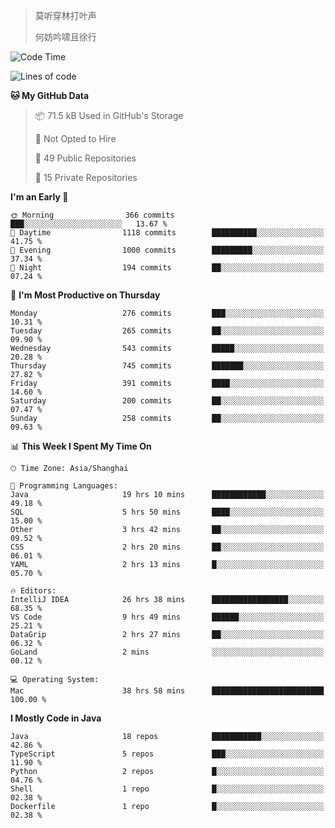 > 莫听穿林打叶声
> 
> 何妨吟啸且徐行

<!-- ![Github Stats](https://github-readme-stats.vercel.app/api?username=catch6&count_private=true&show_icons=true&theme=gruvbox) -->

<!-- ![Top Langs](https://github-readme-stats.vercel.app/api/top-langs/?username=catch6&layout=compact) -->

<!--START_SECTION:waka-->
![Code Time](http://img.shields.io/badge/Code%20Time-1%2C898%20hrs%2022%20mins-blue)

![Lines of code](https://img.shields.io/badge/From%20Hello%20World%20I%27ve%20Written-9.4%20million%20lines%20of%20code-blue)

**🐱 My GitHub Data** 

> 📦 71.5 kB Used in GitHub's Storage 
 > 
> 🚫 Not Opted to Hire
 > 
> 📜 49 Public Repositories 
 > 
> 🔑 15 Private Repositories 
 > 
**I'm an Early 🐤** 

```text
🌞 Morning                366 commits         ███░░░░░░░░░░░░░░░░░░░░░░   13.67 % 
🌆 Daytime                1118 commits        ██████████░░░░░░░░░░░░░░░   41.75 % 
🌃 Evening                1000 commits        █████████░░░░░░░░░░░░░░░░   37.34 % 
🌙 Night                  194 commits         ██░░░░░░░░░░░░░░░░░░░░░░░   07.24 % 
```
📅 **I'm Most Productive on Thursday** 

```text
Monday                   276 commits         ███░░░░░░░░░░░░░░░░░░░░░░   10.31 % 
Tuesday                  265 commits         ██░░░░░░░░░░░░░░░░░░░░░░░   09.90 % 
Wednesday                543 commits         █████░░░░░░░░░░░░░░░░░░░░   20.28 % 
Thursday                 745 commits         ███████░░░░░░░░░░░░░░░░░░   27.82 % 
Friday                   391 commits         ████░░░░░░░░░░░░░░░░░░░░░   14.60 % 
Saturday                 200 commits         ██░░░░░░░░░░░░░░░░░░░░░░░   07.47 % 
Sunday                   258 commits         ██░░░░░░░░░░░░░░░░░░░░░░░   09.63 % 
```


📊 **This Week I Spent My Time On** 

```text
🕑︎ Time Zone: Asia/Shanghai

💬 Programming Languages: 
Java                     19 hrs 10 mins      ████████████░░░░░░░░░░░░░   49.18 % 
SQL                      5 hrs 50 mins       ████░░░░░░░░░░░░░░░░░░░░░   15.00 % 
Other                    3 hrs 42 mins       ██░░░░░░░░░░░░░░░░░░░░░░░   09.52 % 
CSS                      2 hrs 20 mins       ██░░░░░░░░░░░░░░░░░░░░░░░   06.01 % 
YAML                     2 hrs 13 mins       █░░░░░░░░░░░░░░░░░░░░░░░░   05.70 % 

🔥 Editors: 
IntelliJ IDEA            26 hrs 38 mins      █████████████████░░░░░░░░   68.35 % 
VS Code                  9 hrs 49 mins       ██████░░░░░░░░░░░░░░░░░░░   25.21 % 
DataGrip                 2 hrs 27 mins       ██░░░░░░░░░░░░░░░░░░░░░░░   06.32 % 
GoLand                   2 mins              ░░░░░░░░░░░░░░░░░░░░░░░░░   00.12 % 

💻 Operating System: 
Mac                      38 hrs 58 mins      █████████████████████████   100.00 % 
```

**I Mostly Code in Java** 

```text
Java                     18 repos            ███████████░░░░░░░░░░░░░░   42.86 % 
TypeScript               5 repos             ███░░░░░░░░░░░░░░░░░░░░░░   11.90 % 
Python                   2 repos             █░░░░░░░░░░░░░░░░░░░░░░░░   04.76 % 
Shell                    1 repo              █░░░░░░░░░░░░░░░░░░░░░░░░   02.38 % 
Dockerfile               1 repo              █░░░░░░░░░░░░░░░░░░░░░░░░   02.38 % 
```




<!--END_SECTION:waka-->
